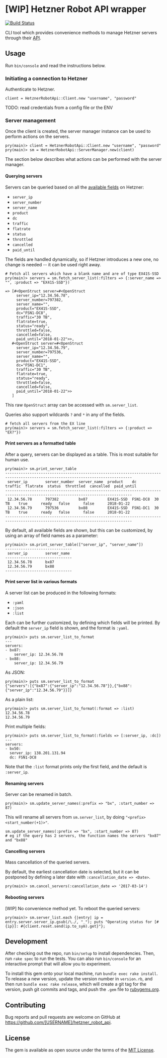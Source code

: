# [WIP] Hetzner Robot API wrapper
[![Build
Status](https://semaphoreci.com/api/v1/ervinb/hetzner-robot-api/branches/master/badge.svg)](https://semaphoreci.com/ervinb/hetzner-robot-api)

CLI tool which provides convenience methods to manage Hetzner servers through
their [API](https://robot.your-server.de/doc/webservice/en.html).

## Usage

Run `bin/console` and read the instructions below.


### Initiating a connection to Hetzner

Authenticate to Hetzner.

```
client = HetznerRobotApi::Client.new "username", "password"
```

TODO: read credentials from a config file or the ENV


### Server management

Once the client is created, the server manager instance can be used to perform
actions on the servers.

```
pry(main)> client = HetznerRobotApi::Client.new "username", "password"
pry(main)> sm = HetznerRobotApi::ServerManager.new(client)
```

The section below describes what actions can be performed with the server
manager.

#### Querying servers

Servers can be queried based on all the [available
fields](https://robot.your-server.de/doc/webservice/en.html#server) on Hetzner:
- `server_ip`
- `server_number`
- `server_name`
- `product`
- `dc`
- `traffic`
- `flatrate`
- `status`
- `throttled`
- `cancelled`
- `paid_until`

The fields are handled dynamically, so if Hetzner introduces a new
one, no change is needed -- it can be used right away.

```
# Fetch all servers which have a blank name and are of type EX41S-SSD
pry(main)> servers = sm.fetch_server_list(:filters => {:server_name => "", :product => "EX41S-SSD"})

=> [#<OpenStruct server=#<OpenStruct
     server_ip="12.34.56.78",
     server_number=797382,
     server_name="",
     product="EX41S-SSD",
     dc="FSN1-DC8",
     traffic="30 TB",
     flatrate=true,
     status="ready",
     throttled=false,
     cancelled=false,
     paid_until="2018-01-22">>,
   #<OpenStruct server=#<OpenStruct
     server_ip="12.34.56.79",
     server_number=797536,
     server_name="",
     product="EX41S-SSD",
     dc="FSN1-DC1",
     traffic="30 TB",
     flatrate=true,
     status="ready",
     throttled=false,
     cancelled=false,
     paid_until="2018-01-22">>
   ]
```

This raw `OpenStruct` array can be accessed with `sm.server_list`.

Queries also support wildcards `?` and `*` in any of the fields.

```
# fetch all servers from the EX line
pry(main)> servers = sm.fetch_server_list(:filters => {:product => "EX?"})
```


#### Print servers as a formatted table

After a query, servers can be displayed as a table. This is most suitable for
human use.


```
pry(main)> sm.print_server_table
-------------------------------------------------------------------------------------------------------------------------------
 server_ip        server_number  server_name  product    dc        traffic  flatrate  status  throttled  cancelled  paid_until
-------------------------------------------------------------------------------------------------------------------------------
 12.34.56.78      797382         bx87         EX41S-SSD  FSN1-DC8  30 TB    true      ready   false      false      2018-01-22
 12.34.56.79      797536         bx88         EX41S-SSD  FSN1-DC1  30 TB    true      ready   false      false      2018-01-22
-------------------------------------------------------------------------------------------------------------------------------
```

By default, all available fields are shown, but this can be customized, by
using an array of field names as a parameter:

```
pry(main)> sm.print_server_table(["server_ip", "server_name"])
------------------------------
 server_ip        server_name
------------------------------
 12.34.56.78      bx87
 12.34.56.79      bx88
------------------------------
```

#### Print server list in various formats

A server list can be produced in the following formats:
- `:yaml`
- `:json`
- `:list`

Each can be further customized, by defining which fields will be printed.
By default the `server_ip` field is shown, and the format is `:yaml`.

```
pry(main)> puts sm.server_list_to_format
---
servers:
- bx87:
    server_ip: 12.34.56.78
- bx88:
    server_ip: 12.34.56.79
```


As JSON:

```
pry(main)> puts sm.server_list_to_format
{"servers":[{"bx87":{"server_ip":"12.34.56.78"}},{"bx88":{"server_ip":"12.34.56.79"}}]}
```


As a plain list:

```
pry(main)> puts sm.server_list_to_format(:format => :list)
12.34.56.78
12.34.56.79
```

Print multiple fields:

```
pry(main)> puts sm.server_list_to_format(:fields => [:server_ip, :dc])
---
servers:
- bx50:
  server_ip: 138.201.131.94
  dc: FSN1-DC8
```
Note that the `:list` format prints only the first field, and the default is
`:server_ip`.


#### Renaming servers

Server can be renamed in batch.

```
pry(main)> sm.update_server_names(:prefix => "bx", :start_number => 87)
```

This will rename all servers from `sm.server_list`, by doing `"<prefix><start_number(+1)>"`.

```
sm.update_server_names(:prefix => "bx", :start_number => 87)
# eg if the query has 2 servers, the function names the servers "bx87" and "bx88"
```

#### Cancelling servers

Mass cancellation of the queried servers.

By default, the earliest cancellation date is selected, but it can be postponed by defining a later date with `:cancellation_date => <Date>`.

```
pry(main)> sm.cancel_servers(:cancellation_date => '2017-03-14')
```

#### Rebooting servers

[WIP] No convenience method yet. To reboot the queried servers:
```
pry(main)> sm.server_list.each {|entry| ip = entry.server.server_ip.gsub(/\./, "_"); puts "Operating status for [#{ip}]: #{client.reset.send(ip.to_sym).get}"};
```

## Development

After checking out the repo, run `bin/setup` to install dependencies. Then, run `rake spec` to run the tests. You can also run `bin/console` for an interactive prompt that will allow you to experiment.

To install this gem onto your local machine, run `bundle exec rake install`. To release a new version, update the version number in `version.rb`, and then run `bundle exec rake release`, which will create a git tag for the version, push git commits and tags, and push the `.gem` file to [rubygems.org](https://rubygems.org).

## Contributing

Bug reports and pull requests are welcome on GitHub at https://github.com/[USERNAME]/hetzner_robot_api.


## License

The gem is available as open source under the terms of the [MIT License](http://opensource.org/licenses/MIT).

